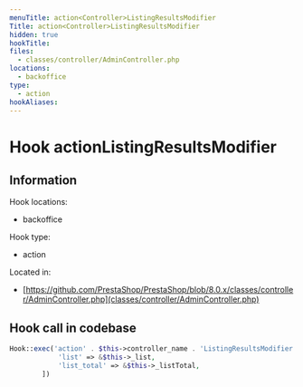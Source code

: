 ```yaml
---
menuTitle: action<Controller>ListingResultsModifier
Title: action<Controller>ListingResultsModifier
hidden: true
hookTitle: 
files:
  - classes/controller/AdminController.php
locations:
  - backoffice
type:
  - action
hookAliases:
---
```


# Hook action<Controller>ListingResultsModifier

## Information

Hook locations: 
  - backoffice

Hook type: 
  - action

Located in: 
  - [https://github.com/PrestaShop/PrestaShop/blob/8.0.x/classes/controller/AdminController.php](classes/controller/AdminController.php)

## Hook call in codebase

```php
Hook::exec('action' . $this->controller_name . 'ListingResultsModifier', [
            'list' => &$this->_list,
            'list_total' => &$this->_listTotal,
        ])
```